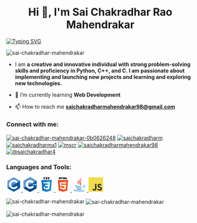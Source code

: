 <h1 align="center">Hi 👋, I'm Sai Chakradhar Rao Mahendrakar</h1>
<a href="https://git.io/typing-svg"><img src="https://readme-typing-svg.herokuapp.com?font=Fira+Code&weight=700&size=23&pause=1000&color=000000&width=435&lines=Sai+Chakradhar+Rao+Mahendrakar;Computer+Science+Engineer" alt="Typing SVG" /></a>
<p align="left"> <img src="https://komarev.com/ghpvc/?username=sai-chakradhar-mahendrakar&label=Profile%20views&color=20a2f3&style=flat" alt="sai-chakradhar-mahendrakar" /> </p>


- I am **a creative and innovative individual with strong problem-solving skills and proficiency in Python, C++, and C. I am passionate about implementing and launching new projects and learning and exploring new technologies.**

- 🌱 I’m currently learning **Web Development**

- 📫 How to reach me **saichakradharmahendrakar98@gmail.com**

<h3 align="left">Connect with me:</h3>
<p align="left">
<a href="https://linkedin.com/in/sai-chakradhar-mahendrakar-0b0626248" target="blank"><img align="center" src="https://raw.githubusercontent.com/rahuldkjain/github-profile-readme-generator/master/src/images/icons/Social/linked-in-alt.svg" alt="sai-chakradhar-mahendrakar-0b0626248" height="30" width="40" /></a>
<a href="https://www.codechef.com/users/saichakradharm" target="blank"><img align="center" src="https://cdn.jsdelivr.net/npm/simple-icons@3.1.0/icons/codechef.svg" alt="saichakradharm" height="30" width="40" /></a>
<a href="https://www.hackerrank.com/saichakradharma1" target="blank"><img align="center" src="https://raw.githubusercontent.com/rahuldkjain/github-profile-readme-generator/master/src/images/icons/Social/hackerrank.svg" alt="saichakradharma1" height="30" width="40" /></a>
<a href="https://codeforces.com/profile/mscr" target="blank"><img align="center" src="https://raw.githubusercontent.com/rahuldkjain/github-profile-readme-generator/master/src/images/icons/Social/codeforces.svg" alt="mscr" height="30" width="40" /></a>
<a href="https://www.leetcode.com/saichakradharmahendrakar98" target="blank"><img align="center" src="https://raw.githubusercontent.com/rahuldkjain/github-profile-readme-generator/master/src/images/icons/Social/leet-code.svg" alt="saichakradharmahendrakar98" height="30" width="40" /></a>
<a href="https://www.hackerearth.com/@saichakradhar4" target="blank"><img align="center" src="https://raw.githubusercontent.com/rahuldkjain/github-profile-readme-generator/master/src/images/icons/Social/hackerearth.svg" alt="@saichakradhar4" height="30" width="40" /></a>
</p>

<h3 align="left">Languages and Tools:</h3>
<p align="left"> <a href="https://www.cprogramming.com/" target="_blank" rel="noreferrer"> <img src="https://raw.githubusercontent.com/devicons/devicon/master/icons/c/c-original.svg" alt="c" width="40" height="40"/> </a> <a href="https://www.w3schools.com/cpp/" target="_blank" rel="noreferrer"> <img src="https://raw.githubusercontent.com/devicons/devicon/master/icons/cplusplus/cplusplus-original.svg" alt="cplusplus" width="40" height="40"/> </a> <a href="https://www.w3schools.com/css/" target="_blank" rel="noreferrer"> <img src="https://raw.githubusercontent.com/devicons/devicon/master/icons/css3/css3-original-wordmark.svg" alt="css3" width="40" height="40"/> </a> <a href="https://www.w3.org/html/" target="_blank" rel="noreferrer"> <img src="https://raw.githubusercontent.com/devicons/devicon/master/icons/html5/html5-original-wordmark.svg" alt="html5" width="40" height="40"/> </a> <a href="https://www.java.com" target="_blank" rel="noreferrer"> <img src="https://raw.githubusercontent.com/devicons/devicon/master/icons/java/java-original.svg" alt="java" width="40" height="40"/> </a> <a href="https://developer.mozilla.org/en-US/docs/Web/JavaScript" target="_blank" rel="noreferrer"> <img src="https://raw.githubusercontent.com/devicons/devicon/master/icons/javascript/javascript-original.svg" alt="javascript" width="40" height="40"/> </a> </p>


<p><img align="left" src="https://github-readme-stats.vercel.app/api/top-langs?username=sai-chakradhar-mahendrakar&show_icons=true&locale=en&layout=compact" alt="sai-chakradhar-mahendrakar" /></p>

<p>&nbsp;<img align="center" src="https://github-readme-stats.vercel.app/api?username=sai-chakradhar-mahendrakar&show_icons=true&locale=en" alt="sai-chakradhar-mahendrakar" /></p>

<p><img align="center" src="https://github-readme-streak-stats.herokuapp.com/?user=sai-chakradhar-mahendrakar&" alt="sai-chakradhar-mahendrakar" /></p>

